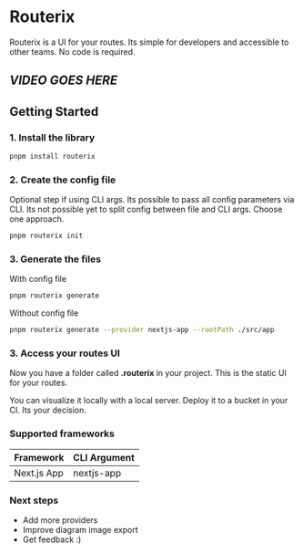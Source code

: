 # Routerix

Routerix is a UI for your routes. Its simple for developers and accessible to other teams. No code is required.

## ___VIDEO GOES HERE___

## Getting Started

### 1. Install the library

```sh
pnpm install routerix
```

### 2. Create the config file

Optional step if using CLI args. Its possible to pass all config parameters via CLI. Its not possible yet to split config between file and CLI args. Choose one approach.

```sh
pnpm routerix init
```

### 3. Generate the files

With config file

```sh
pnpm routerix generate
```

Without config file

```sh
pnpm routerix generate --provider nextjs-app --rootPath ./src/app
```

### 3. Access your routes UI

Now you have a folder called __.routerix__ in your project. This is the static UI for your routes.

You can visualize it locally with a local server. Deploy it to a bucket in your CI. Its your decision.

### Supported frameworks

| Framework     | CLI Argument     |
|---------------|------------------|
| Next.js App   | nextjs-app       |

### Next steps

- Add more providers
- Improve diagram image export
- Get feedback :)
